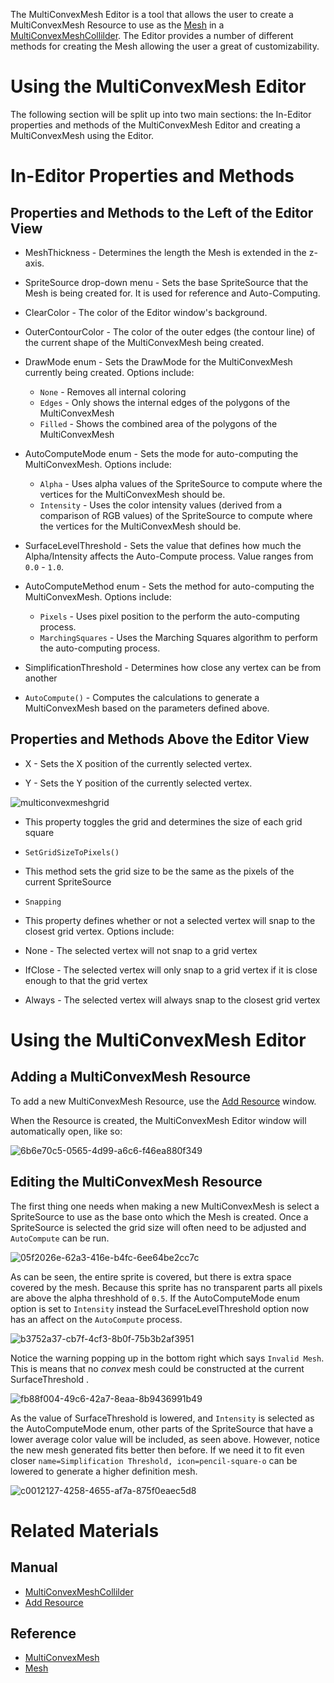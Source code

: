 The MultiConvexMesh Editor is a tool that allows the user to create a MultiConvexMesh Resource to use as the [Mesh](https://github.com/ZilchEngine/ZilchDocs/blob/master/code_reference/class_reference/mesh.markdown) in a [MultiConvexMeshCollilder](https://github.com/ZilchEngine/ZilchDocs/blob/master/zero_editor_documentation/zeromanual/physics/collision/multiconvexmeshcollider.markdown). The Editor provides a number of different methods for creating the Mesh allowing the user a great of customizability.

 # Using the MultiConvexMesh Editor
The following section will be split up into two main sections: the In-Editor properties and methods of the MultiConvexMesh Editor and creating a MultiConvexMesh using the Editor.

 # In-Editor Properties and Methods
 ## Properties and Methods to the Left of the Editor View


 - MeshThickness  - Determines the length the Mesh is extended in the z-axis.

 - SpriteSource drop-down menu - Sets the base SpriteSource that the Mesh is being created for. It is used for reference and Auto-Computing.

 - ClearColor  - The color of the Editor window's background.

 - OuterContourColor  - The color of the outer edges (the contour line) of the current shape of the MultiConvexMesh being created.

 - DrawMode enum - Sets the DrawMode for the MultiConvexMesh currently being created. Options include:
   - `None` - Removes all internal coloring
   - `Edges` - Only shows the internal edges of the polygons of the MultiConvexMesh
   - `Filled` - Shows the combined area of the polygons of the MultiConvexMesh

 - AutoComputeMode enum - Sets the mode for auto-computing the MultiConvexMesh. Options include:
   - `Alpha` - Uses alpha values of the SpriteSource to compute where the vertices for the MultiConvexMesh should be.
   - `Intensity` - Uses the color intensity values (derived from a comparison of RGB values) of the SpriteSource to compute where the vertices for the MultiConvexMesh should be.

 - SurfaceLevelThreshold  - Sets the value that defines how much the Alpha/Intensity affects the Auto-Compute process. Value ranges from `0.0` - `1.0`.

 - AutoComputeMethod enum - Sets the method for auto-computing the MultiConvexMesh. Options include:
   - `Pixels` - Uses pixel position to the perform the auto-computing process.
   - `MarchingSquares` - Uses the Marching Squares algorithm to perform the auto-computing process.

 - SimplificationThreshold  - Determines how close any vertex can be from another

 - `AutoCompute()` - Computes the calculations to generate a MultiConvexMesh based on the parameters defined above.

 ## Properties and Methods Above the Editor View


 - X  - Sets the X position of the currently selected vertex.

 -  Y  - Sets the Y position of the currently selected vertex.



![multiconvexmeshgrid](https://media.githubusercontent.com/media/zeroengineteam/ZeroFiles/master/doc_files/1044.png)


  - This property toggles the grid and determines the size of each grid square

 - `SetGridSizeToPixels()`
  - This method sets the grid size to be the same as the pixels of the current SpriteSource

 - `Snapping`
  - This property defines whether or not a selected vertex will snap to the closest grid vertex. Options include:
   - None - The selected vertex will not snap to a grid vertex
   - IfClose - The selected vertex will only snap to a grid vertex if it is close enough to that the grid vertex
   - Always - The selected vertex will always snap to the closest grid vertex

 # Using the MultiConvexMesh Editor
 ## Adding a MultiConvexMesh Resource
To add a new MultiConvexMesh Resource, use the [Add Resource](https://github.com/ZilchEngine/ZilchDocs/blob/master/zero_editor_documentation/zeromanual/editor/editorcommands/resourceadding.markdown) window.

When the Resource is created, the MultiConvexMesh Editor window will automatically open, like so:



![6b6e70c5-0565-4d99-a6c6-f46ea880f349](https://media.githubusercontent.com/media/zeroengineteam/ZeroFiles/master/doc_files/47418.gif)


 ## Editing the MultiConvexMesh Resource


The first thing one needs when making a new MultiConvexMesh is select a SpriteSource to use as the base onto which the Mesh is created. Once a SpriteSource is selected the grid size will often need to be adjusted and `AutoCompute` can be run.



![05f2026e-62a3-416e-b4fc-6ee64be2cc7c](https://media.githubusercontent.com/media/zeroengineteam/ZeroFiles/master/doc_files/47425.gif)


As can be seen, the entire sprite is covered, but there is extra space covered by the mesh. Because this sprite has no transparent parts all pixels are above the alpha threshhold of `0.5`. If the AutoComputeMode enum option is set to `Intensity` instead the SurfaceLevelThreshold  option now has an affect on the `AutoCompute` process.



![b3752a37-cb7f-4cf3-8b0f-75b3b2af3951](https://media.githubusercontent.com/media/zeroengineteam/ZeroFiles/master/doc_files/47429.gif)


Notice the warning popping up in the bottom right which says `Invalid Mesh`. This is means that no *convex* mesh could be constructed at the current SurfaceThreshold . 



![fb88f004-49c6-42a7-8eaa-8b9436991b49](https://media.githubusercontent.com/media/zeroengineteam/ZeroFiles/master/doc_files/47431.gif)


As the value of SurfaceThreshold  is lowered, and `Intensity` is selected as the AutoComputeMode enum, other parts of the SpriteSource that have a lower average color value will be included, as seen above. However, notice the new mesh generated fits better then before. If we need it to fit even closer `name=Simplification Threshold, icon=pencil-square-o` can be lowered to generate a higher definition mesh.



![c0012127-4258-4655-af7a-875f0eaec5d8](https://media.githubusercontent.com/media/zeroengineteam/ZeroFiles/master/doc_files/47433.gif)


 # Related Materials

 ## Manual
- [MultiConvexMeshCollilder](https://github.com/ZilchEngine/ZilchDocs/blob/master/zero_editor_documentation/zeromanual/physics/collision/multiconvexmeshcollider.markdown)
- [Add Resource](https://github.com/ZilchEngine/ZilchDocs/blob/master/zero_editor_documentation/zeromanual/editor/editorcommands/resourceadding.markdown)

 ## Reference
- [MultiConvexMesh](https://github.com/ZilchEngine/ZilchDocs/blob/master/code_reference/class_reference/multiconvexmesh.markdown)
- [Mesh](https://github.com/ZilchEngine/ZilchDocs/blob/master/code_reference/class_reference/mesh.markdown) 

 